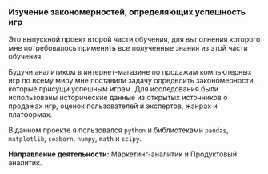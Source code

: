 ### Изучение закономерностей, определяющих успешность игр

Это выпускной проект второй части обучения, для выполнения которого мне потребовалось применить все полученные знания из этой части обучения.

Будучи аналитиком в интернет-магазине по продажам компьютерных игр по всему миру мне поставили задачу определить закономерности, которые присущи успешным играм. Для исследования были использованы исторические данные из открытых источников о продажах игр, оценок пользователей и экспертов, жанрах и платформах.

В данном проекте я пользовался `python` и библиотеками `pandas`, `matplotlib`, `seaborn`, `numpy`, `math` и `scipy`. 

**Направление деятельности:** Маркетинг-аналитик и Продуктовый аналитик.
